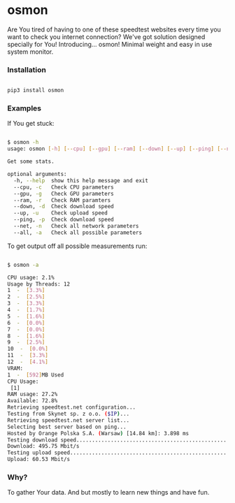 # osmon

Are You tired of having to one of these speedtest websites every time you want to check you internet connection?
We've got solution designed specially for You!
Introducing... osmon!
Minimal weight and easy in use system monitor.

### Installation

```bash

pip3 install osmon

```
### Examples

If You get stuck:

```bash

$ osmon -h
usage: osmon [-h] [--cpu] [--gpu] [--ram] [--down] [--up] [--ping] [--net] [--all]

Get some stats.

optional arguments:
  -h, --help  show this help message and exit
  --cpu, -c   Check CPU parameters
  --gpu, -g   Check GPU parameters
  --ram, -r   Check RAM paramters
  --down, -d  Check download speed
  --up, -u    Check upload speed
  --ping, -p  Check download speed
  --net, -n   Check all network parameters
  --all, -a   Check all possible parameters

```

To get output off all possible measurements run:


```bash

$ osmon -a

CPU usage: 2.1%
Usage by Threads: 12
1  -  [3.3%]
2  -  [2.5%]
3  -  [3.3%]
4  -  [1.7%]
5  -  [1.6%]
6  -  [0.0%]
7  -  [0.0%]
8  -  [1.6%]
9  -  [2.5%]
10  -  [0.0%]
11  -  [3.3%]
12  -  [4.1%]
VRAM:
1  -  [592]MB Used
CPU Usage: 
 [1]
RAM usage: 27.2%
Available: 72.8%
Retrieving speedtest.net configuration...
Testing from Skynet sp. z o.o. ($IP)...
Retrieving speedtest.net server list...
Selecting best server based on ping...
Hosted by Orange Polska S.A. (Warsaw) [14.84 km]: 3.898 ms
Testing download speed................................................................................
Download: 495.75 Mbit/s
Testing upload speed......................................................................................................
Upload: 60.53 Mbit/s


```

### Why?
To gather Your data.
And but mostly to learn new things and have fun.

